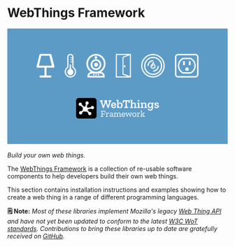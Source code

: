# WebThings Framework

![An illustration of a collection of connected devices](images/webthings_framework_banner.png)

*Build your own web things.*

The [WebThings Framework](https://webthings.io/framework/) is a collection of re-usable software components to help developers build their own web things.

This section contains installation instructions and examples showing how to create a web thing in a range of different programming languages.

**🗒️ Note:** *Most of these libraries implement Mozilla's legacy [Web Thing API](https://webthings.io/api/) and have not yet been updated to conform to the latest [W3C WoT standards](https://www.w3.org/WoT/). Contributions to bring these libraries up to date are gratefully received on [GitHub](https://github.com/WebThingsIO/).*